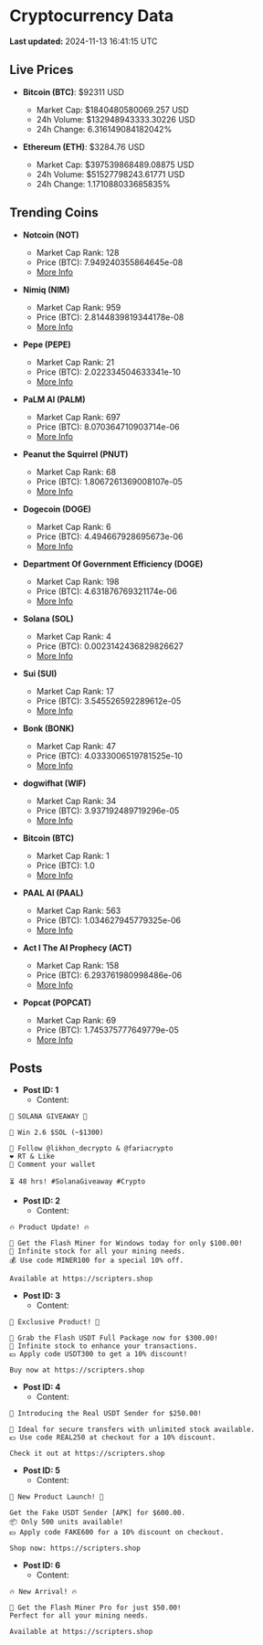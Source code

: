 # Cryptocurrency Data

**Last updated:** 2024-11-13 16:41:15 UTC

## Live Prices
- **Bitcoin (BTC)**: $92311 USD
  - Market Cap: $1840480580069.257 USD
  - 24h Volume: $132948943333.30226 USD
  - 24h Change: 6.316149084182042%

- **Ethereum (ETH)**: $3284.76 USD
  - Market Cap: $397539868489.08875 USD
  - 24h Volume: $51527798243.61771 USD
  - 24h Change: 1.171088033685835%

## Trending Coins
- **Notcoin (NOT)**
  - Market Cap Rank: 128
  - Price (BTC): 7.949240355864645e-08
  - [More Info](https://www.coingecko.com/en/coins/notcoin)

- **Nimiq (NIM)**
  - Market Cap Rank: 959
  - Price (BTC): 2.8144839819344178e-08
  - [More Info](https://www.coingecko.com/en/coins/nimiq)

- **Pepe (PEPE)**
  - Market Cap Rank: 21
  - Price (BTC): 2.022334504633341e-10
  - [More Info](https://www.coingecko.com/en/coins/pepe)

- **PaLM AI (PALM)**
  - Market Cap Rank: 697
  - Price (BTC): 8.070364710903714e-06
  - [More Info](https://www.coingecko.com/en/coins/palm-ai)

- **Peanut the Squirrel (PNUT)**
  - Market Cap Rank: 68
  - Price (BTC): 1.8067261369008107e-05
  - [More Info](https://www.coingecko.com/en/coins/peanut-the-squirrel)

- **Dogecoin (DOGE)**
  - Market Cap Rank: 6
  - Price (BTC): 4.494667928695673e-06
  - [More Info](https://www.coingecko.com/en/coins/dogecoin)

- **Department Of Government Efficiency (DOGE)**
  - Market Cap Rank: 198
  - Price (BTC): 4.631876769321174e-06
  - [More Info](https://www.coingecko.com/en/coins/department-of-government-efficiency)

- **Solana (SOL)**
  - Market Cap Rank: 4
  - Price (BTC): 0.0023142436829826627
  - [More Info](https://www.coingecko.com/en/coins/solana)

- **Sui (SUI)**
  - Market Cap Rank: 17
  - Price (BTC): 3.545526592289612e-05
  - [More Info](https://www.coingecko.com/en/coins/sui)

- **Bonk (BONK)**
  - Market Cap Rank: 47
  - Price (BTC): 4.0333006519781525e-10
  - [More Info](https://www.coingecko.com/en/coins/bonk)

- **dogwifhat (WIF)**
  - Market Cap Rank: 34
  - Price (BTC): 3.937192489719296e-05
  - [More Info](https://www.coingecko.com/en/coins/dogwifhat)

- **Bitcoin (BTC)**
  - Market Cap Rank: 1
  - Price (BTC): 1.0
  - [More Info](https://www.coingecko.com/en/coins/bitcoin)

- **PAAL AI (PAAL)**
  - Market Cap Rank: 563
  - Price (BTC): 1.034627945779325e-06
  - [More Info](https://www.coingecko.com/en/coins/paal-ai)

- **Act I The AI Prophecy (ACT)**
  - Market Cap Rank: 158
  - Price (BTC): 6.293761980998486e-06
  - [More Info](https://www.coingecko.com/en/coins/act-i-the-ai-prophecy)

- **Popcat (POPCAT)**
  - Market Cap Rank: 69
  - Price (BTC): 1.745375777649779e-05
  - [More Info](https://www.coingecko.com/en/coins/popcat)

## Posts
- **Post ID: 1**
  - Content:
```
🚀 SOLANA GIVEAWAY 🚀

🎁 Win 2.6 $SOL (~$1300)

🤝 Follow @likhon_decrypto & @fariacrypto
❤️ RT & Like
💬 Comment your wallet

⏳ 48 hrs! #SolanaGiveaway #Crypto
```

- **Post ID: 2**
  - Content:
```
🔥 Product Update! 🔥

🚀 Get the Flash Miner for Windows today for only $100.00!
🔋 Infinite stock for all your mining needs.
💰 Use code MINER100 for a special 10% off.

Available at https://scripters.shop
```

- **Post ID: 3**
  - Content:
```
🎁 Exclusive Product! 🎁

💸 Grab the Flash USDT Full Package now for $300.00!
🎉 Infinite stock to enhance your transactions.
💵 Apply code USDT300 to get a 10% discount!

Buy now at https://scripters.shop
```

- **Post ID: 4**
  - Content:
```
💎 Introducing the Real USDT Sender for $250.00!

💼 Ideal for secure transfers with unlimited stock available.
💵 Use code REAL250 at checkout for a 10% discount.

Check it out at https://scripters.shop
```

- **Post ID: 5**
  - Content:
```
🚀 New Product Launch! 🚀

Get the Fake USDT Sender [APK] for $600.00.
📦 Only 500 units available!
💵 Apply code FAKE600 for a 10% discount on checkout.

Shop now: https://scripters.shop
```

- **Post ID: 6**
  - Content:
```
🔥 New Arrival! 🔥

💸 Get the Flash Miner Pro for just $50.00!
Perfect for all your mining needs.

Available at https://scripters.shop
```

